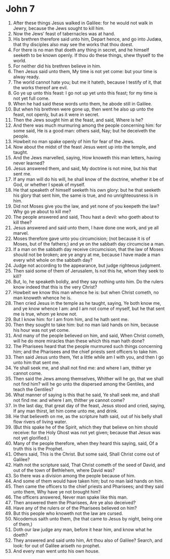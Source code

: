 ﻿# John 7
1. After these things Jesus walked in Galilee: for he would not walk in Jewry, because the Jews sought to kill him. 
2. Now the Jews’ feast of tabernacles was at hand. 
3. His brethren therefore said unto him, Depart hence, and go into Judæa, that thy disciples also may see the works that thou doest. 
4. For there is no man that doeth any thing in secret, and he himself seeketh to be known openly. If thou do these things, shew thyself to the world. 
5. For neither did his brethren believe in him. 
6. Then Jesus said unto them, My time is not yet come: but your time is alway ready. 
7. The world cannot hate you; but me it hateth, because I testify of it, that the works thereof are evil. 
8. Go ye up unto this feast: I go not up yet unto this feast; for my time is not yet full come. 
9. When he had said these words unto them, he abode still in Galilee. 
10.  But when his brethren were gone up, then went he also up unto the feast, not openly, but as it were in secret. 
11. Then the Jews sought him at the feast, and said, Where is he? 
12. And there was much murmuring among the people concerning him: for some said, He is a good man: others said, Nay; but he deceiveth the people. 
13. Howbeit no man spake openly of him for fear of the Jews. 
14.  Now about the midst of the feast Jesus went up into the temple, and taught. 
15. And the Jews marvelled, saying, How knoweth this man letters, having never learned? 
16. Jesus answered them, and said, My doctrine is not mine, but his that sent me. 
17. If any man will do his will, he shall know of the doctrine, whether it be of God, or whether I speak of myself. 
18. He that speaketh of himself seeketh his own glory: but he that seeketh his glory that sent him, the same is true, and no unrighteousness is in him. 
19. Did not Moses give you the law, and yet none of you keepeth the law? Why go ye about to kill me? 
20. The people answered and said, Thou hast a devil: who goeth about to kill thee? 
21. Jesus answered and said unto them, I have done one work, and ye all marvel. 
22. Moses therefore gave unto you circumcision; (not because it is of Moses, but of the fathers;) and ye on the sabbath day circumcise a man. 
23. If a man on the sabbath day receive circumcision, that the law of Moses should not be broken; are ye angry at me, because I have made a man every whit whole on the sabbath day? 
24. Judge not according to the appearance, but judge righteous judgment. 
25. Then said some of them of Jerusalem, Is not this he, whom they seek to kill? 
26. But, lo, he speaketh boldly, and they say nothing unto him. Do the rulers know indeed that this is the very Christ? 
27. Howbeit we know this man whence he is: but when Christ cometh, no man knoweth whence he is. 
28. Then cried Jesus in the temple as he taught, saying, Ye both know me, and ye know whence I am: and I am not come of myself, but he that sent me is true, whom ye know not. 
29. But I know him: for I am from him, and he hath sent me. 
30. Then they sought to take him: but no man laid hands on him, because his hour was not yet come. 
31. And many of the people believed on him, and said, When Christ cometh, will he do more miracles than these which this man hath done? 
32.  The Pharisees heard that the people murmured such things concerning him; and the Pharisees and the chief priests sent officers to take him. 
33. Then said Jesus unto them, Yet a little while am I with you, and then I go unto him that sent me. 
34. Ye shall seek me, and shall not find me: and where I am, thither ye cannot come. 
35. Then said the Jews among themselves, Whither will he go, that we shall not find him? will he go unto the dispersed among the Gentiles, and teach the Gentiles? 
36. What manner of saying is this that he said, Ye shall seek me, and shall not find me: and where I am, thither ye cannot come? 
37. In the last day, that great day of the feast, Jesus stood and cried, saying, If any man thirst, let him come unto me, and drink. 
38. He that believeth on me, as the scripture hath said, out of his belly shall flow rivers of living water. 
39. (But this spake he of the Spirit, which they that believe on him should receive: for the Holy Ghost was not yet given; because that Jesus was not yet glorified.) 
40.  Many of the people therefore, when they heard this saying, said, Of a truth this is the Prophet. 
41. Others said, This is the Christ. But some said, Shall Christ come out of Galilee? 
42. Hath not the scripture said, That Christ cometh of the seed of David, and out of the town of Bethlehem, where David was? 
43. So there was a division among the people because of him. 
44. And some of them would have taken him; but no man laid hands on him. 
45.  Then came the officers to the chief priests and Pharisees; and they said unto them, Why have ye not brought him? 
46. The officers answered, Never man spake like this man. 
47. Then answered them the Pharisees, Are ye also deceived? 
48. Have any of the rulers or of the Pharisees believed on him? 
49. But this people who knoweth not the law are cursed. 
50. Nicodemus saith unto them, (he that came to Jesus by night, being one of them,) 
51. Doth our law judge any man, before it hear him, and know what he doeth? 
52. They answered and said unto him, Art thou also of Galilee? Search, and look: for out of Galilee ariseth no prophet. 
53. And every man went unto his own house. 
